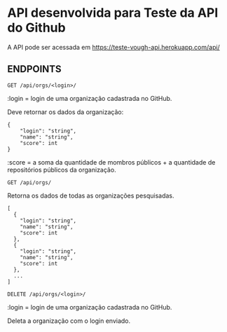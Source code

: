 # API desenvolvida para Teste da API do Github

A API pode ser acessada em https://teste-vough-api.herokuapp.com/api/

## ENDPOINTS

```
GET /api/orgs/<login>/
```
:login = login de uma organização cadastrada no GitHub.

Deve retornar os dados da organização:

```
{
    "login": "string",
    "name": "string",
    "score": int
}
```
:score = a soma da quantidade de mombros públicos + a quantidade de
repositórios públicos da organização.

```
GET /api/orgs/
```

Retorna os dados de todas as organizações pesquisadas.

```
[
  {
    "login": "string",
    "name": "string",
    "score": int
  },
  {
    "login": "string",
    "name": "string",
    "score": int
  },
  ...
]
```

```
DELETE /api/orgs/<login>/
```
:login = login de uma organização cadastrada no GitHub.

Deleta a organização com o login enviado.
